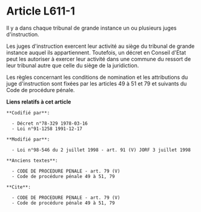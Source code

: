 # Article L611-1

Il y a dans chaque tribunal de grande instance un ou plusieurs juges d'instruction.

Les juges d'instruction exercent leur activité au siège du tribunal de grande instance auquel ils appartiennent. Toutefois,
un décret en Conseil d'Etat peut les autoriser à exercer leur activité dans une commune du ressort de leur tribunal autre que
celle du siège de la juridiction.

Les règles concernant les conditions de nomination et les attributions du juge d'instruction sont fixées par les articles 49
à 51 et 79 et suivants du Code de procédure pénale.

**Liens relatifs à cet article**

	**Codifié par**:

	  - Décret n°78-329 1978-03-16
	  - Loi n°91-1258 1991-12-17

	**Modifié par**:

	  - Loi n°98-546 du 2 juillet 1998 - art. 91 (V) JORF 3 juillet 1998

	**Anciens textes**:

	  - CODE DE PROCEDURE PENALE - art. 79 (V)
	  - Code de procédure pénale 49 à 51, 79

	**Cite**:

	  - CODE DE PROCEDURE PENALE - art. 79 (V)
	  - Code de procédure pénale 49 à 51, 79

